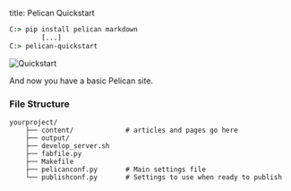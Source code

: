 title: Pelican Quickstart

```cmd
C:> pip install pelican markdown
        [...]
C:> pelican-quickstart
```

![Quickstart]({filename}images/pelican-quickstart.gif)

And now you have a basic Pelican site.

### File Structure

```
yourproject/
    ├── content/             # articles and pages go here
    ├── output/
    ├── develop_server.sh
    ├── fabfile.py
    ├── Makefile
    ├── pelicanconf.py       # Main settings file
    └── publishconf.py       # Settings to use when ready to publish
```


<!-- Pelican file structure, Pelican data sources, linking to pictures and posts, picking a theme -->
